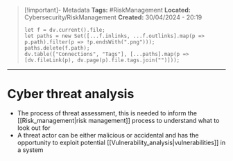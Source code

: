 > [!important]- Metadata
> **Tags:** #RiskManagement 
> **Located:** Cybersecurity/RiskManagement
> **Created:** 30/04/2024 - 20:19
> ```dataviewjs
> let f = dv.current().file;
> let paths = new Set([...f.inlinks, ...f.outlinks].map(p => p.path).filter(p => !p.endsWith(".png")));
> paths.delete(f.path);
> dv.table(["Connections", "Tags"], [...paths].map(p => [dv.fileLink(p), dv.page(p).file.tags.join("")]));
> ```

___
# Cyber threat analysis
- The process of threat assessment, this is needed to inform the [[Risk_management|risk management]] process to understand what to look out for 
- A threat actor can be either malicious or accidental and has the opportunity to exploit potential [[Vulnerability_analysis|vulnerabilities]] in a system
